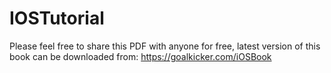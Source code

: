 # IOSTutorial
Please feel free to share this PDF with anyone for free, latest version of this book can be downloaded from: https://goalkicker.com/iOSBook
